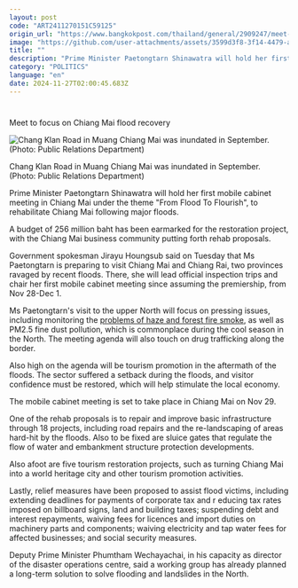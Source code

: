 ```yaml
---
layout: post
code: "ART2411270151C59125"
origin_url: "https://www.bangkokpost.com/thailand/general/2909247/meet-to-focus-on-chiang-mai-flood-recovery"
image: "https://github.com/user-attachments/assets/3599d3f8-3f14-4479-a027-9beda27b4251"
title: ""
description: "Prime Minister Paetongtarn Shinawatra will hold her first mobile cabinet meeting in Chiang Mai under the theme \"From Flood To Flourish\", to rehabilitate Chiang Mai following major floods."
category: "POLITICS"
language: "en"
date: 2024-11-27T02:00:45.683Z
---
```


# 

Meet to focus on Chiang Mai flood recovery

![Chang Klan Road in Muang Chiang Mai was inundated in September. (Photo: Public Relations Department)](https://github.com/user-attachments/assets/4267088d-d154-4930-84c8-c58a8d97474a)

Chang Klan Road in Muang Chiang Mai was inundated in September. (Photo: Public Relations Department)

Prime Minister Paetongtarn Shinawatra will hold her first mobile cabinet meeting in Chiang Mai under the theme "From Flood To Flourish", to rehabilitate Chiang Mai following major floods.

A budget of 256 million baht has been earmarked for the restoration project, with the Chiang Mai business community putting forth rehab proposals.

Government spokesman Jirayu Houngsub said on Tuesday that Ms Paetongtarn is preparing to visit Chiang Mai and Chiang Rai, two provinces ravaged by recent floods. There, she will lead official inspection trips and chair her first mobile cabinet meeting since assuming the premiership, from Nov 28-Dec 1.

Ms Paetongtarn's visit to the upper North will focus on pressing issues, including monitoring the [problems of haze and forest fire smoke](https://www.bangkokpost.com/thailand/general/2768591/reforestation-seen-as-only-viable-smog-solution), as well as PM2.5 fine dust pollution, which is commonplace during the cool season in the North. The meeting agenda will also touch on drug trafficking along the border.

Also high on the agenda will be tourism promotion in the aftermath of the floods. The sector suffered a setback during the floods, and visitor confidence must be restored, which will help stimulate the local economy.

The mobile cabinet meeting is set to take place in Chiang Mai on Nov 29.

One of the rehab proposals is to repair and improve basic infrastructure through 18 projects, including road repairs and the re-landscaping of areas hard-hit by the floods. Also to be fixed are sluice gates that regulate the flow of water and embankment structure protection developments.

Also afoot are five tourism restoration projects, such as turning Chiang Mai into a world heritage city and other tourism promotion activities.

Lastly, relief measures have been proposed to assist flood victims, including extending deadlines for payments of corporate tax and r educing tax rates imposed on billboard signs, land and building taxes; suspending debt and interest repayments, waiving fees for licences and import duties on machinery parts and components; waiving electricity and tap water fees for affected businesses; and social security measures.

Deputy Prime Minister Phumtham Wechayachai, in his capacity as director of the disaster operations centre, said a working group has already planned a long-term solution to solve flooding and landslides in the North.